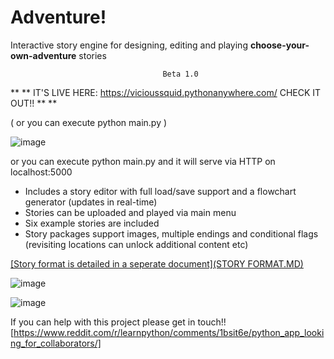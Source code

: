 # Adventure!

Interactive story engine for designing, editing and playing **choose-your-own-adventure** stories

                                      Beta 1.0

** ** IT'S LIVE HERE:  https://vicioussquid.pythonanywhere.com/  CHECK IT OUT!! ** **

( or you can execute python main.py )

![image](https://github.com/ViciousSquid/Adventure/assets/161540961/835df9e4-af52-4059-8773-510c022a6ccf)




or you can execute python main.py
and it will serve via HTTP on localhost:5000




* Includes a story editor with full load/save support and a flowchart generator (updates in real-time)
* Stories can be uploaded and played via main menu
* Six example stories are included
* Story packages support images, multiple endings and conditional flags (revisiting locations can unlock additional content etc)

[[Story format is detailed in a seperate document](STORY FORMAT.MD)](https://github.com/ViciousSquid/Adventure/blob/main/STORY%20FORMAT.MD)



![image](https://github.com/ViciousSquid/Adventure/assets/161540961/3994d423-3e86-4089-a569-8fcc62105fe9)




![image](https://github.com/ViciousSquid/Adventure/assets/161540961/f93d3a95-901a-44d0-abef-deb4d7698ab4)


If you can help with this project please get in touch!!
[https://www.reddit.com/r/learnpython/comments/1bsit6e/python_app_looking_for_collaborators/]
